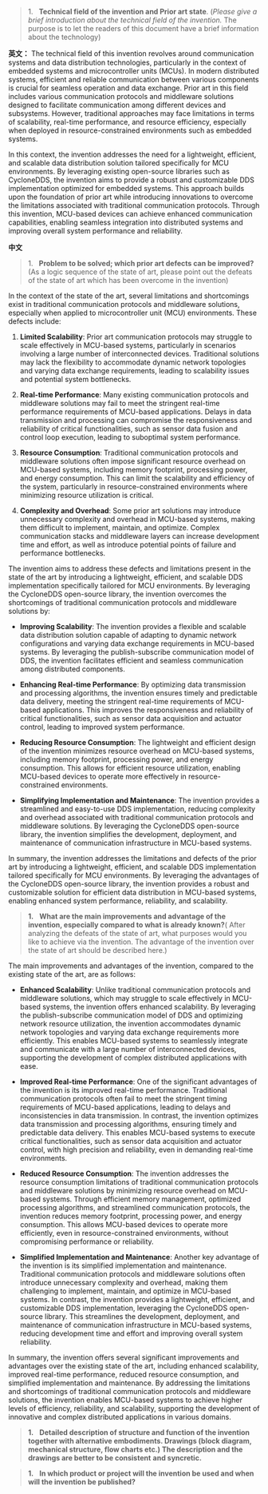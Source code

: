 
> 1.   **Technical field of the invention and Prior art state**. (_Please give a brief introduction about the technical field of the invention._ The purpose is to let the readers of this document have a brief information about the technology)

**英文：**
The technical field of this invention revolves around communication systems and data distribution technologies, particularly in the context of embedded systems and microcontroller units (MCUs). In modern distributed systems, efficient and reliable communication between various components is crucial for seamless operation and data exchange. Prior art in this field includes various communication protocols and middleware solutions designed to facilitate communication among different devices and subsystems. However, traditional approaches may face limitations in terms of scalability, real-time performance, and resource efficiency, especially when deployed in resource-constrained environments such as embedded systems.

In this context, the invention addresses the need for a lightweight, efficient, and scalable data distribution solution tailored specifically for MCU environments. By leveraging existing open-source libraries such as CycloneDDS, the invention aims to provide a robust and customizable DDS implementation optimized for embedded systems. This approach builds upon the foundation of prior art while introducing innovations to overcome the limitations associated with traditional communication protocols. Through this invention, MCU-based devices can achieve enhanced communication capabilities, enabling seamless integration into distributed systems and improving overall system performance and reliability.

**中文**



> 1.   **Problem to be solved; which prior art defects can be improved?** (As a logic sequence of the state of art, please point out the defeats of the state of art which has been overcome in the invention)



In the context of the state of the art, several limitations and shortcomings exist in traditional communication protocols and middleware solutions, especially when applied to microcontroller unit (MCU) environments. These defects include:

1. **Limited Scalability**: Prior art communication protocols may struggle to scale effectively in MCU-based systems, particularly in scenarios involving a large number of interconnected devices. Traditional solutions may lack the flexibility to accommodate dynamic network topologies and varying data exchange requirements, leading to scalability issues and potential system bottlenecks.
    
2. **Real-time Performance**: Many existing communication protocols and middleware solutions may fail to meet the stringent real-time performance requirements of MCU-based applications. Delays in data transmission and processing can compromise the responsiveness and reliability of critical functionalities, such as sensor data fusion and control loop execution, leading to suboptimal system performance.
    
3. **Resource Consumption**: Traditional communication protocols and middleware solutions often impose significant resource overhead on MCU-based systems, including memory footprint, processing power, and energy consumption. This can limit the scalability and efficiency of the system, particularly in resource-constrained environments where minimizing resource utilization is critical.
    
4. **Complexity and Overhead**: Some prior art solutions may introduce unnecessary complexity and overhead in MCU-based systems, making them difficult to implement, maintain, and optimize. Complex communication stacks and middleware layers can increase development time and effort, as well as introduce potential points of failure and performance bottlenecks.
    

The invention aims to address these defects and limitations present in the state of the art by introducing a lightweight, efficient, and scalable DDS implementation specifically tailored for MCU environments. By leveraging the CycloneDDS open-source library, the invention overcomes the shortcomings of traditional communication protocols and middleware solutions by:

- **Improving Scalability**: The invention provides a flexible and scalable data distribution solution capable of adapting to dynamic network configurations and varying data exchange requirements in MCU-based systems. By leveraging the publish-subscribe communication model of DDS, the invention facilitates efficient and seamless communication among distributed components.
    
- **Enhancing Real-time Performance**: By optimizing data transmission and processing algorithms, the invention ensures timely and predictable data delivery, meeting the stringent real-time requirements of MCU-based applications. This improves the responsiveness and reliability of critical functionalities, such as sensor data acquisition and actuator control, leading to improved system performance.
    
- **Reducing Resource Consumption**: The lightweight and efficient design of the invention minimizes resource overhead on MCU-based systems, including memory footprint, processing power, and energy consumption. This allows for efficient resource utilization, enabling MCU-based devices to operate more effectively in resource-constrained environments.
    
- **Simplifying Implementation and Maintenance**: The invention provides a streamlined and easy-to-use DDS implementation, reducing complexity and overhead associated with traditional communication protocols and middleware solutions. By leveraging the CycloneDDS open-source library, the invention simplifies the development, deployment, and maintenance of communication infrastructure in MCU-based systems.
    

In summary, the invention addresses the limitations and defects of the prior art by introducing a lightweight, efficient, and scalable DDS implementation tailored specifically for MCU environments. By leveraging the advantages of the CycloneDDS open-source library, the invention provides a robust and customizable solution for efficient data distribution in MCU-based systems, enabling enhanced system performance, reliability, and scalability.



> **1.**   **What are the main improvements and advantage of the invention, especially compared to what is already known?**( After analyzing the defeats of the state of art, what purposes would you like to achieve via the invention. The advantage of the invention over the state of art should be described here.)

The main improvements and advantages of the invention, compared to the existing state of the art, are as follows:

- **Enhanced Scalability**: Unlike traditional communication protocols and middleware solutions, which may struggle to scale effectively in MCU-based systems, the invention offers enhanced scalability. By leveraging the publish-subscribe communication model of DDS and optimizing network resource utilization, the invention accommodates dynamic network topologies and varying data exchange requirements more efficiently. This enables MCU-based systems to seamlessly integrate and communicate with a large number of interconnected devices, supporting the development of complex distributed applications with ease.
    
- **Improved Real-time Performance**: One of the significant advantages of the invention is its improved real-time performance. Traditional communication protocols often fail to meet the stringent timing requirements of MCU-based applications, leading to delays and inconsistencies in data transmission. In contrast, the invention optimizes data transmission and processing algorithms, ensuring timely and predictable data delivery. This enables MCU-based systems to execute critical functionalities, such as sensor data acquisition and actuator control, with high precision and reliability, even in demanding real-time environments.
    
- **Reduced Resource Consumption**: The invention addresses the resource consumption limitations of traditional communication protocols and middleware solutions by minimizing resource overhead on MCU-based systems. Through efficient memory management, optimized processing algorithms, and streamlined communication protocols, the invention reduces memory footprint, processing power, and energy consumption. This allows MCU-based devices to operate more efficiently, even in resource-constrained environments, without compromising performance or reliability.
    
- **Simplified Implementation and Maintenance**: Another key advantage of the invention is its simplified implementation and maintenance. Traditional communication protocols and middleware solutions often introduce unnecessary complexity and overhead, making them challenging to implement, maintain, and optimize in MCU-based systems. In contrast, the invention provides a lightweight, efficient, and customizable DDS implementation, leveraging the CycloneDDS open-source library. This streamlines the development, deployment, and maintenance of communication infrastructure in MCU-based systems, reducing development time and effort and improving overall system reliability.
    

In summary, the invention offers several significant improvements and advantages over the existing state of the art, including enhanced scalability, improved real-time performance, reduced resource consumption, and simplified implementation and maintenance. By addressing the limitations and shortcomings of traditional communication protocols and middleware solutions, the invention enables MCU-based systems to achieve higher levels of efficiency, reliability, and scalability, supporting the development of innovative and complex distributed applications in various domains.




> **1.**   **Detailed description of structure and function of the invention together with alternative embodiments. Drawings (block diagram, mechanical structure, flow charts etc.) The description and the drawings are better to be consistent** **and syncretic.**









> **1.**   **In which product or project will the invention be used and when will the invention be published?**
> 



